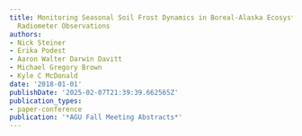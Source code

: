 ```yaml
---
title: Monitoring Seasonal Soil Frost Dynamics in Boreal-Alaska Ecosystems with Multi-Frequency
  Radiometer Observations
authors:
- Nick Steiner
- Erika Podest
- Aaron Walter Darwin Davitt
- Michael Gregory Brown
- Kyle C McDonald
date: '2018-01-01'
publishDate: '2025-02-07T21:39:39.662565Z'
publication_types:
- paper-conference
publication: '*AGU Fall Meeting Abstracts*'
---
```

